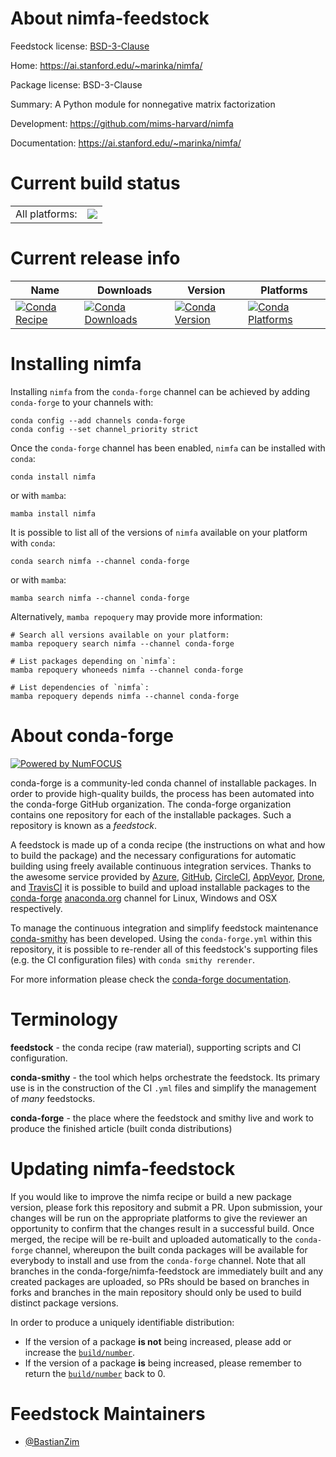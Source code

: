 About nimfa-feedstock
=====================

Feedstock license: [BSD-3-Clause](https://github.com/conda-forge/nimfa-feedstock/blob/main/LICENSE.txt)

Home: https://ai.stanford.edu/~marinka/nimfa/

Package license: BSD-3-Clause

Summary: A Python module for nonnegative matrix factorization

Development: https://github.com/mims-harvard/nimfa

Documentation: https://ai.stanford.edu/~marinka/nimfa/

Current build status
====================


<table><tr><td>All platforms:</td>
    <td>
      <a href="https://dev.azure.com/conda-forge/feedstock-builds/_build/latest?definitionId=11773&branchName=main">
        <img src="https://dev.azure.com/conda-forge/feedstock-builds/_apis/build/status/nimfa-feedstock?branchName=main">
      </a>
    </td>
  </tr>
</table>

Current release info
====================

| Name | Downloads | Version | Platforms |
| --- | --- | --- | --- |
| [![Conda Recipe](https://img.shields.io/badge/recipe-nimfa-green.svg)](https://anaconda.org/conda-forge/nimfa) | [![Conda Downloads](https://img.shields.io/conda/dn/conda-forge/nimfa.svg)](https://anaconda.org/conda-forge/nimfa) | [![Conda Version](https://img.shields.io/conda/vn/conda-forge/nimfa.svg)](https://anaconda.org/conda-forge/nimfa) | [![Conda Platforms](https://img.shields.io/conda/pn/conda-forge/nimfa.svg)](https://anaconda.org/conda-forge/nimfa) |

Installing nimfa
================

Installing `nimfa` from the `conda-forge` channel can be achieved by adding `conda-forge` to your channels with:

```
conda config --add channels conda-forge
conda config --set channel_priority strict
```

Once the `conda-forge` channel has been enabled, `nimfa` can be installed with `conda`:

```
conda install nimfa
```

or with `mamba`:

```
mamba install nimfa
```

It is possible to list all of the versions of `nimfa` available on your platform with `conda`:

```
conda search nimfa --channel conda-forge
```

or with `mamba`:

```
mamba search nimfa --channel conda-forge
```

Alternatively, `mamba repoquery` may provide more information:

```
# Search all versions available on your platform:
mamba repoquery search nimfa --channel conda-forge

# List packages depending on `nimfa`:
mamba repoquery whoneeds nimfa --channel conda-forge

# List dependencies of `nimfa`:
mamba repoquery depends nimfa --channel conda-forge
```


About conda-forge
=================

[![Powered by
NumFOCUS](https://img.shields.io/badge/powered%20by-NumFOCUS-orange.svg?style=flat&colorA=E1523D&colorB=007D8A)](https://numfocus.org)

conda-forge is a community-led conda channel of installable packages.
In order to provide high-quality builds, the process has been automated into the
conda-forge GitHub organization. The conda-forge organization contains one repository
for each of the installable packages. Such a repository is known as a *feedstock*.

A feedstock is made up of a conda recipe (the instructions on what and how to build
the package) and the necessary configurations for automatic building using freely
available continuous integration services. Thanks to the awesome service provided by
[Azure](https://azure.microsoft.com/en-us/services/devops/), [GitHub](https://github.com/),
[CircleCI](https://circleci.com/), [AppVeyor](https://www.appveyor.com/),
[Drone](https://cloud.drone.io/welcome), and [TravisCI](https://travis-ci.com/)
it is possible to build and upload installable packages to the
[conda-forge](https://anaconda.org/conda-forge) [anaconda.org](https://anaconda.org/)
channel for Linux, Windows and OSX respectively.

To manage the continuous integration and simplify feedstock maintenance
[conda-smithy](https://github.com/conda-forge/conda-smithy) has been developed.
Using the ``conda-forge.yml`` within this repository, it is possible to re-render all of
this feedstock's supporting files (e.g. the CI configuration files) with ``conda smithy rerender``.

For more information please check the [conda-forge documentation](https://conda-forge.org/docs/).

Terminology
===========

**feedstock** - the conda recipe (raw material), supporting scripts and CI configuration.

**conda-smithy** - the tool which helps orchestrate the feedstock.
                   Its primary use is in the construction of the CI ``.yml`` files
                   and simplify the management of *many* feedstocks.

**conda-forge** - the place where the feedstock and smithy live and work to
                  produce the finished article (built conda distributions)


Updating nimfa-feedstock
========================

If you would like to improve the nimfa recipe or build a new
package version, please fork this repository and submit a PR. Upon submission,
your changes will be run on the appropriate platforms to give the reviewer an
opportunity to confirm that the changes result in a successful build. Once
merged, the recipe will be re-built and uploaded automatically to the
`conda-forge` channel, whereupon the built conda packages will be available for
everybody to install and use from the `conda-forge` channel.
Note that all branches in the conda-forge/nimfa-feedstock are
immediately built and any created packages are uploaded, so PRs should be based
on branches in forks and branches in the main repository should only be used to
build distinct package versions.

In order to produce a uniquely identifiable distribution:
 * If the version of a package **is not** being increased, please add or increase
   the [``build/number``](https://docs.conda.io/projects/conda-build/en/latest/resources/define-metadata.html#build-number-and-string).
 * If the version of a package **is** being increased, please remember to return
   the [``build/number``](https://docs.conda.io/projects/conda-build/en/latest/resources/define-metadata.html#build-number-and-string)
   back to 0.

Feedstock Maintainers
=====================

* [@BastianZim](https://github.com/BastianZim/)

